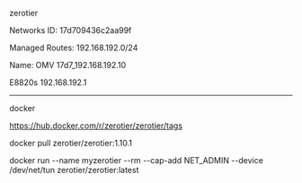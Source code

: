 zerotier

Networks ID: 17d709436c2aa99f

Managed Routes: 192.168.192.0/24

Name: OMV 17d7_192.168.192.10

E8820s  192.168.192.1

------------------------------

docker

https://hub.docker.com/r/zerotier/zerotier/tags

docker pull zerotier/zerotier:1.10.1


docker run --name myzerotier --rm --cap-add NET_ADMIN --device /dev/net/tun zerotier/zerotier:latest

